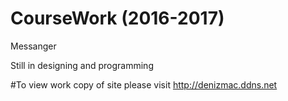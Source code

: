 # CourseWork (2016-2017)

Messanger

Still in designing and programming

#To view work copy of site please visit http://denizmac.ddns.net
